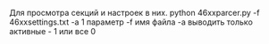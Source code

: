 Для просмотра секций и настроек в них.
python 46xxparcer.py -f 46xxsettings.txt -a 1
параметр -f имя файла
-a выводить только активные - 1 или все 0